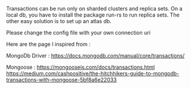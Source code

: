 Transactions can be run only on sharded clusters and replica sets.
On a local db, you have to install the package run-rs to run replica sets.
The other easy solution is to set up an atlas db.

Please change the config file with your own connection uri

Here are the page I inspired from :

MongoDb Driver :
https://docs.mongodb.com/manual/core/transactions/

Mongoose :
https://mongoosejs.com/docs/transactions.html
https://medium.com/cashpositive/the-hitchhikers-guide-to-mongodb-transactions-with-mongoose-5bf8a6e22033
